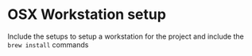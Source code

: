 # OSX Workstation setup

Include the setups to setup a workstation for the project
and include the `brew install` commands

